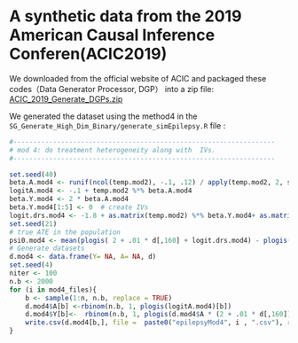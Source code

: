 # A synthetic data from the 2019 American Causal Inference Conferen(ACIC2019)


We downloaded from the official website of ACIC and packaged these codes（Data Generator Processor, DGP） into a zip file: [ACIC_2019_Generate_DGPs.zip](ACIC_2019_Generate_DGPs.zip)


We generated the dataset using the method4 in the `SG_Generate_High_Dim_Binary/generate_simEpilepsy.R` file :
``` R
#------------------------------------------------------------------
# mod 4: do treatment heterogeneity along with  IVs.
#------------------------------------------------------------------

set.seed(40)
beta.A.mod4 <- runif(ncol(temp.mod2), -.1, .12) / apply(temp.mod2, 2, sd)
logitA.mod4 <- -.1 + temp.mod2 %*% beta.A.mod4 
beta.Y.mod4 <- 2 * beta.A.mod4
beta.Y.mod4[1:5] <- 0  # create IVs
logit.drs.mod4 <- -1.8 + as.matrix(temp.mod2) %*% beta.Y.mod4+ as.matrix(d[,c(150, 160)]) %*% c(-.005, -0.02)
set.seed(21)
# true ATE in the population
psi0.mod4 <- mean(plogis( 2 + .01 * d[,160] + logit.drs.mod4) - plogis(logit.drs.mod4))    # 0.2916274
# Generate datasets
d.mod4 <- data.frame(Y= NA, A= NA, d)
set.seed(4)
niter <- 100
n.b <- 2000
for (i in mod4_files){
	b <- sample(1:n, n.b, replace = TRUE)
	d.mod4$A[b] <-rbinom(n.b, 1, plogis(logitA.mod4)[b])
	d.mod4$Y[b]<-  rbinom(n.b, 1, plogis(d.mod4$A * (2 + .01 * d[,160]) + logit.drs.mod4)[b])
	write.csv(d.mod4[b,], file =  paste0("epilepsyMod4", i , ".csv"), row.names = FALSE)
}

```


